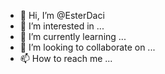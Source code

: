 - 👋 Hi, I’m @EsterDaci
- 👀 I’m interested in ...
- 🌱 I’m currently learning ...
- 💞️ I’m looking to collaborate on ...
- 📫 How to reach me ...

<!---
EsterDaci/EsterDaci is a ✨ special ✨ repository because its `README.md` (this file) appears on your GitHub profile.
You can click the Preview link to take a look at your changes.
--->
